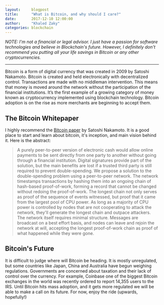```yaml
---
layout:     blogpost
title:      "What is Bitcoin, and why should I care?"
date:       2017-12-10 12:00:00
author:     "Khaled Zaky"
categories: blockchain
---
```


*NOTE: I'm not a financial or legal advisor. I just have a passion for software technologies and believe in Blockchain's future. However, I definitely don't recommend you putting all your life savings in Bitcoin or any other cryptocurrencies.*

---
Bitcoin is a form of digital currency that was created in 2009 by Satoshi Nakamoto. Bitcoin is created and held electronically with decentralized control. Transactions are made with no middleman intervention. This means that money is moved around the network without the participation of the financial institutions. It’s the first example of a growing category of money known as cryptocurrency implemented using blockchain technology. Bitcoin adoption is on the rise as more merchants are beginning to accept them.

<h2 class="section-heading">The Bitcoin Whitepaper</h2>

I highly recommend the <a href="https://bitcoin.org/bitcoin.pdf">Bitcoin paper</a> by Satoshi Nakamoto. It is a good place to start and learn about bitcoin, it's inception, and main vision behind it. Here is the abstract:

<blockquote>
A purely peer-to-peer version of electronic cash would allow online payments to be sent directly from one party to another without going through a financial institution. Digital signatures provide part of the solution, but the main benefits are lost if a trusted third party is still required to prevent double-spending. We propose a solution to the double-spending problem using a peer-to-peer network. The network timestamps transactions by hashing them into an ongoing chain of hash-based proof-of-work, forming a record that cannot be changed without redoing the proof-of-work. The longest chain not only serves as proof of the sequence of events witnessed, but proof that it came from the largest pool of CPU power. As long as a majority of CPU power is controlled by nodes that are not cooperating to attack the network, they'll generate the longest chain and outpace attackers. The network itself requires minimal structure. Messages are broadcast on a best effort basis, and nodes can leave and rejoin the network at will, accepting the longest proof-of-work chain as proof of what happened while they were gone. </blockquote>

<h2 class="section-heading">Bitcoin's Future</h2>

It is difficult to judge where will Bitcoin be heading. It is mostly unregulated, but some countries like Japan, China and Australia have begun weighing regulations. Governments are concerned about taxation and their lack of control over the currency. For example, Coinbase one of the biggest Bitcoin exchanges in the world was recently ordered to report 14,355 users to the IRS. Until Bitcoin hits mass adoption, and it gets more regulated we will be able to make a call on its future. For now, enjoy the ride (upwards, hopefully!)